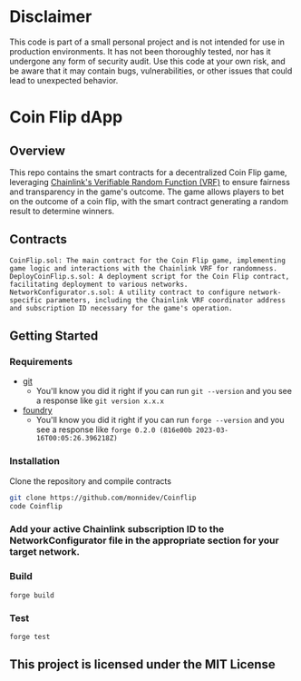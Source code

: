 # Disclaimer

This code is part of a small personal project and is not intended for use in production environments. It has not been thoroughly tested, nor has it undergone any form of security audit. Use this code at your own risk, and be aware that it may contain bugs, vulnerabilities, or other issues that could lead to unexpected behavior.


# Coin Flip dApp

## Overview

This repo contains the smart contracts for a decentralized Coin Flip game, leveraging [Chainlink's Verifiable Random Function (VRF)](https://vrf.chain.link/) to ensure fairness and transparency in the game's outcome. The game allows players to bet on the outcome of a coin flip, with the smart contract generating a random result to determine winners.

## Contracts

    CoinFlip.sol: The main contract for the Coin Flip game, implementing game logic and interactions with the Chainlink VRF for randomness.
    DeployCoinFlip.s.sol: A deployment script for the Coin Flip contract, facilitating deployment to various networks.
    NetworkConfigurator.s.sol: A utility contract to configure network-specific parameters, including the Chainlink VRF coordinator address and subscription ID necessary for the game's operation.

## Getting Started

### Requirements

- [git](https://git-scm.com/book/en/v2/Getting-Started-Installing-Git)
  - You'll know you did it right if you can run `git --version` and you see a response like `git version x.x.x`
- [foundry](https://getfoundry.sh/)
  - You'll know you did it right if you can run `forge --version` and you see a response like `forge 0.2.0 (816e00b 2023-03-16T00:05:26.396218Z)`

### Installation

Clone the repository and compile contracts
```bash 
git clone https://github.com/monnidev/Coinflip
code Coinflip
```

### Add your active Chainlink subscription ID to the NetworkConfigurator file in the appropriate section for your target network.

### Build

```
forge build
```

### Test

```
forge test
```

## This project is licensed under the MIT License
